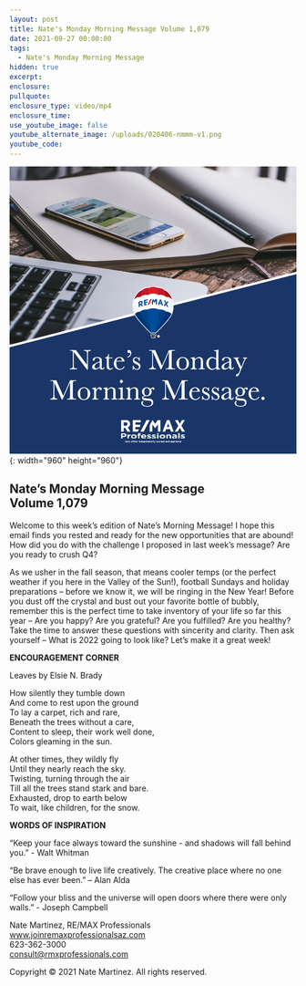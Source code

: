 ```yaml
---
layout: post
title: Nate's Monday Morning Message Volume 1,079
date: 2021-09-27 00:00:00
tags:
  - Nate's Monday Morning Message
hidden: true
excerpt:
enclosure:
pullquote:
enclosure_type: video/mp4
enclosure_time:
use_youtube_image: false
youtube_alternate_image: /uploads/020406-nmmm-v1.png
youtube_code:
---
```

![](/uploads/020406-nmmm-v1-1.png){: width="960" height="960"}

## **Nate’s Monday Morning Message<br>Volume 1,079**

Welcome to this week’s edition of Nate’s Morning Message\! I hope this email finds you rested and ready for the new opportunities that are abound\! How did you do with the challenge I proposed in last week’s message? Are you ready to crush Q4?

As we usher in the fall season, that means cooler temps (or the perfect weather if you here in the Valley of the Sun\!), football Sundays and holiday preparations – before we know it, we will be ringing in the New Year\! Before you dust off the crystal and bust out your favorite bottle of bubbly, remember this is the perfect time to take inventory of your life so far this year – Are you happy? Are you grateful? Are you fulfilled? Are you healthy? Take the time to answer these questions with sincerity and clarity. Then ask yourself – What is 2022 going to look like? Let’s make it a great week\!

**ENCOURAGEMENT CORNER**

Leaves by Elsie N. Brady

How silently they tumble down<br>And come to rest upon the ground<br>To lay a carpet, rich and rare,<br>Beneath the trees without a care,<br>Content to sleep, their work well done,<br>Colors gleaming in the sun.

At other times, they wildly fly<br>Until they nearly reach the sky.<br>Twisting, turning through the air<br>Till all the trees stand stark and bare.<br>Exhausted, drop to earth below<br>To wait, like children, for the snow.

**WORDS OF INSPIRATION**

“Keep your face always toward the sunshine - and shadows will fall behind you.” - Walt Whitman

“Be brave enough to live life creatively. The creative place where no one else has ever been.” – Alan Alda

“Follow your bliss and the universe will open doors where there were only walls.” - Joseph Campbell

Nate Martinez, RE/MAX Professionals<br>www.joinremaxprofessionalsaz.com<br>623-362-3000<br>consult@rmxprofessionals.com

Copyright &copy; 2021 Nate Martinez. All rights reserved.
